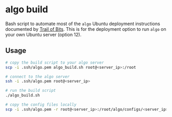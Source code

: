# algo build

Bash script to automate most of the `algo` Ubuntu deployment instructions documented by [Trail of Bits](https://github.com/trailofbits/algo).  This is for the deployment option to run `algo` on your own Ubuntu server (option 12).

## Usage

```bash
# copy the build script to your algo server
scp -i .ssh/algo.pem algo_build.sh root@<server_ip>:/root

# connect to the algo server
ssh -i .ssh/algo.pem root@<server_ip>

# run the build script
./algo_build.sh

# copy the config files locally
scp -i .ssh/algo.pem -r root@<server_ip>:/root/algo/configs/<server_ip> ./
```
